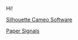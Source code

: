 Hi!

[Silhouette Cameo Software](https://www.silhouetteamerica.com/software)

[Paper Signals](https://papersignals.withgoogle.com)
